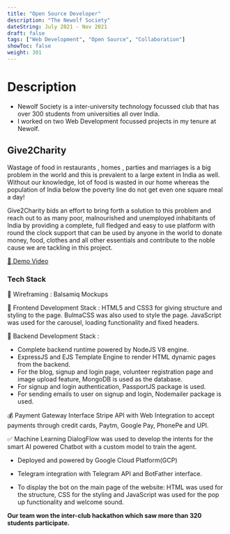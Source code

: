 ```yaml
---
title: "Open Source Developer"
description: "The Newolf Society"
dateString: July 2021 - Nov 2021
draft: false
tags: ["Web Development", "Open Source", "Collaboration"]
showToc: false
weight: 301
---
```

# Description

- Newolf Society is a inter-university technology focussed club that has over 300 students from universities all over India.
- I worked on two Web Development focussed projects in my tenure at Newolf.

## **Give2Charity** 

Wastage of food in restaurants , homes , parties and marriages is a big problem in the world and this is prevalent to a large extent in India as well. Without our knowledge, lot of food is wasted in our home whereas the population of India below the poverty line do not get even one square meal a day!

Give2Charity bids an effort to bring forth a solution to this problem and reach out to as many poor, malnourished and unemployed inhabitants of India by providing a complete, full fledged and easy to use platform with round the clock support that can be used by anyone in the world to donate money, food, clothes and all other essentials and contribute to the noble cause we are tackling in this project.

[🎥 Demo Video]("https://www.youtube.com/watch?v=0vE0VPTDcek")

### **Tech Stack**
📍 Wireframing : 
Balsamiq Mockups

📍 Frontend Development Stack : 
HTML5 and CSS3 for giving structure and styling to the page. 
BulmaCSS was also used to style the page. 
JavaScript was used for the carousel, loading functionality and fixed headers.

📍 Backend Development Stack : 
- Complete backend runtime powered by NodeJS V8 engine.
- ExpressJS and EJS Template Engine to render HTML dynamic pages from the backend.
- For the blog, signup and login page, volunteer registration page and image upload feature, MongoDB is used as the database.
- For signup and login authentication, PassportJS package is used.
- For sending emails to user on signup and login, Nodemailer package is used.

💰 Payment Gateway Interface
Stripe API with Web Integration to accept payments through credit cards, Paytm, Google Pay, PhonePe and UPI.

✅ Machine Learning
DialogFlow was used to develop the intents for the smart AI powered Chatbot with a custom model to train the agent.

- Deployed and powered by Google Cloud Platform(GCP)

- Telegram integration with Telegram API and BotFather interface.

- To display the bot on the main page of the website: HTML was used for the structure, CSS for the styling and JavaScript was used for the pop up functionality and welcome sound.

**Our team won the inter-club hackathon which saw more than 320 students participate.**